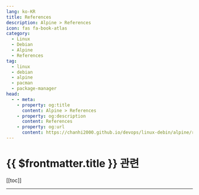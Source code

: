 ```yaml
---
lang: ko-KR
title: References
description: Alpine > References
icon: fas fa-book-atlas
category:
  - Linux
  - Debian
  - Alpine
  - References 
tag: 
  - linux
  - debian
  - alpine
  - pacman
  - package-manager
head:
  - - meta:
    - property: og:title
      content: Alpine > References
    - property: og:description
      content: References
    - property: og:url
      content: https://chanhi2000.github.io/devops/linux-debin/alpine/references.html
---
```


# {{ $frontmatter.title }} 관련

[[toc]]

---

<TagLinks />